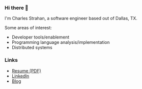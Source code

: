 ### Hi there 👋

I'm Charles Strahan, a software engineer based out of Dallas, TX.

Some areas of interest:
- Developer tools/enablement
- Programming language analysis/implementation
- Distributed systems

### Links

- [Resume (PDF)](https://raw.githubusercontent.com/cstrahan/cstrahan/main/Charles_Strahan_Resume.pdf)
- [LinkedIn](https://www.linkedin.com/in/charlesstrahan/)
- [Blog](https://cstrahan.com)



<!--
**cstrahan/cstrahan** is a ✨ _special_ ✨ repository because its `README.md` (this file) appears on your GitHub profile.

Here are some ideas to get you started:

- 🔭 I’m currently working on ...
- 🌱 I’m currently learning ...
- 👯 I’m looking to collaborate on ...
- 🤔 I’m looking for help with ...
- 💬 Ask me about ...
- 📫 How to reach me: ...
- 😄 Pronouns: ...
- ⚡ Fun fact: ...
-->
